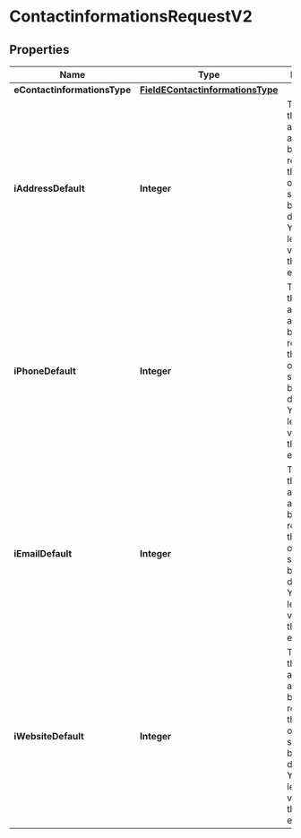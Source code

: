 

# ContactinformationsRequestV2

## Properties

Name | Type | Description | Notes
------------ | ------------- | ------------- | -------------
**eContactinformationsType** | [**FieldEContactinformationsType**](FieldEContactinformationsType.md) |  | 
**iAddressDefault** | **Integer** | The index in the a_objAddress array (zero based index) representing the Address object that should become the default one.  You can leave the value to 0 if the array is empty. | 
**iPhoneDefault** | **Integer** | The index in the a_objPhone array (zero based index) representing the Phone object that should become the default one.  You can leave the value to 0 if the array is empty. | 
**iEmailDefault** | **Integer** | The index in the a_objEmail array (zero based index) representing the Email object that should become the default one.  You can leave the value to 0 if the array is empty. | 
**iWebsiteDefault** | **Integer** | The index in the a_objWebsite array (zero based index) representing the Website object that should become the default one.  You can leave the value to 0 if the array is empty. | 




